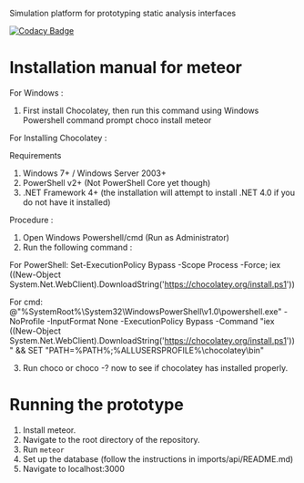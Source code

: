 Simulation platform for prototyping static analysis interfaces

[![Codacy Badge](https://api.codacy.com/project/badge/Grade/065274f61ddf483da1b93d07660ddc3e)](https://app.codacy.com/app/nguyenLisa/prototypeJS?utm_source=github.com&utm_medium=referral&utm_content=gapran/prototypeJS&utm_campaign=Badge_Grade_Dashboard)

# Installation manual for meteor 

For Windows : 

1. First install Chocolatey, then run this command using Windows Powershell command prompt 
choco install meteor

For Installing Chocolatey :

Requirements

1. Windows 7+ / Windows Server 2003+
2. PowerShell v2+ (Not PowerShell Core yet though)
3. .NET Framework 4+ (the installation will attempt to install .NET 4.0 if you do not have it installed)

Procedure : 

1. Open Windows Powershell/cmd (Run as Administrator)
2. Run the following command :

For PowerShell:
Set-ExecutionPolicy Bypass -Scope Process -Force; iex ((New-Object System.Net.WebClient).DownloadString('https://chocolatey.org/install.ps1'))

For cmd:
@"%SystemRoot%\System32\WindowsPowerShell\v1.0\powershell.exe" -NoProfile -InputFormat None -ExecutionPolicy Bypass -Command "iex ((New-Object System.Net.WebClient).DownloadString('https://chocolatey.org/install.ps1'))" && SET "PATH=%PATH%;%ALLUSERSPROFILE%\chocolatey\bin"

3. Run choco or choco -? now to see if chocolatey has installed properly.

# Running the prototype

1. Install meteor.
2. Navigate to the root directory of the repository.
3. Run `meteor`
4. Set up the database (follow the instructions in imports/api/README.md)
5. Navigate to localhost:3000
